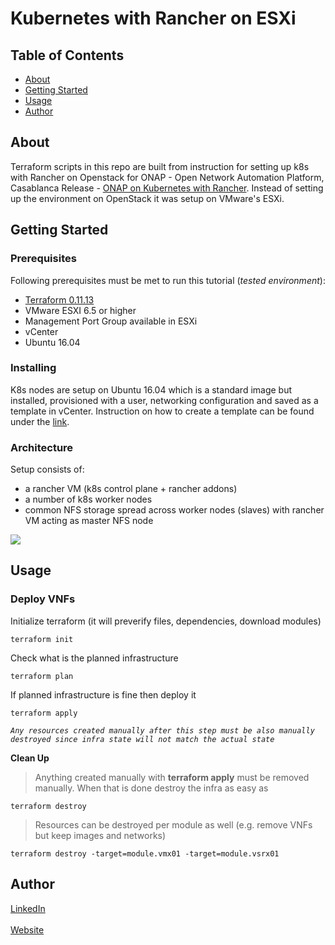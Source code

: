 # Kubernetes with Rancher on ESXi

## Table of Contents
+ [About](#about)
+ [Getting Started](#getting_started)
+ [Usage](#usage)
+ [Author](#author)

## About <a name = "about"></a>
Terraform scripts in this repo are built from instruction for setting up k8s with Rancher on Openstack for ONAP - Open Network Automation Platform, Casablanca Release - [ONAP on Kubernetes with Rancher](https://onap.readthedocs.io/en/casablanca/submodules/oom.git/docs/oom_setup_kubernetes_rancher.html#onap-on-kubernetes-with-rancher). Instead of setting up the environment on OpenStack it was setup on VMware's ESXi.

## Getting Started <a name = "getting_started"></a>

### Prerequisites
Following prerequisites must be met to run this tutorial (*tested environment*):
- [Terraform 0.11.13](https://www.terraform.io/downloads.html)
- VMware ESXI 6.5 or higher
- Management Port Group available in ESXi
- vCenter
- Ubuntu 16.04

### Installing
K8s nodes are setup on Ubuntu 16.04 which is a standard image but installed, provisioned with a user, networking configuration and saved as a template in vCenter. Instruction on how to create a template can be found under the [link](https://blog.inkubate.io/install-and-manage-automatically-a-kubernetes-cluster-on-vmware-vsphere-with-terraform-and-kubespray/).

### Architecture
Setup consists of:
- a rancher VM (k8s control plane + rancher addons)
- a number of k8s worker nodes
- common NFS storage spread across worker nodes (slaves) with rancher VM acting as master NFS node

![](https://onap.readthedocs.io/en/casablanca/_images/k8s-topology.jpg)


## Usage <a name = "usage"></a>
### Deploy VNFs
Initialize terraform (it will preverify files, dependencies, download modules)
```shell-session
terraform init
```

Check what is the planned infrastructure
```shell-session
terraform plan
```

If planned infrastructure is fine then deploy it
```shell-session
terraform apply
```
*`Any resources created manually after this step must be also manually destroyed since infra state will not match the actual state`*

**Clean Up**
>Anything created manually with **terraform apply** must be removed manually. When that is done destroy the infra as easy as
```shell-session
terraform destroy
```
>Resources can be destroyed per module as well (e.g. remove VNFs but keep images and networks)
```shell-session
terraform destroy -target=module.vmx01 -target=module.vsrx01
```


## Author <a name = "author"></a>
[LinkedIn](https://www.linkedin.com/in/mazurekmichal/)
<br></br>
[Website](http://www.stackblog.net/)


